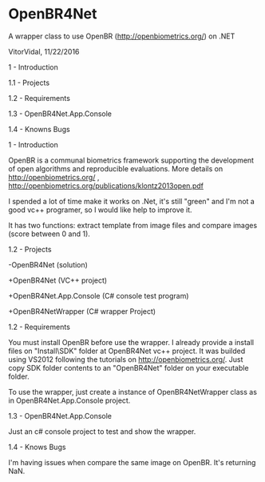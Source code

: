 # OpenBR4Net
A wrapper class to use OpenBR (http://openbiometrics.org/) on .NET

VitorVidal, 11/22/2016 

1   - Introduction

1.1 - Projects

1.2 - Requirements

1.3 - OpenBR4Net.App.Console

1.4 - Knowns Bugs

1 - Introduction

  OpenBR is a communal biometrics framework supporting the development of open algorithms and reproducible evaluations.
  More details on http://openbiometrics.org/ , http://openbiometrics.org/publications/klontz2013open.pdf
  
  I spended a lot of time make it works on .Net, it's still "green" and I'm not a good vc++ programer, so I would like help to improve it. 
  
  It has two functions: extract template from image files and compare images (score between 0 and 1).
  
1.2 - Projects

-OpenBR4Net (solution)

  +OpenBR4Net (VC++ project)
  
  +OpenBR4Net.App.Console (C# console test program)
  
  +OpenBR4NetWrapper (C# wrapper Project)
  
1.2 - Requirements

  You must install OpenBR before use the wrapper. I already provide a install files on "Install\SDK" folder at OpenBR4Net vc++ project. It was builded using VS2012 following the tutorials on http://openbiometrics.org/. Just copy SDK folder contents to an "OpenBR4Net" folder on your executable folder.
  
  To use the wrapper, just create a instance of OpenBR4NetWrapper class as in OpenBR4Net.App.Console project.
  
1.3 - OpenBR4Net.App.Console

  Just an c# console project to test and show the wrapper.
  
1.4 - Knows Bugs

  I'm having issues when compare the same image on OpenBR. It's returning NaN.
  
  
  
  
  
  

  
  
  
